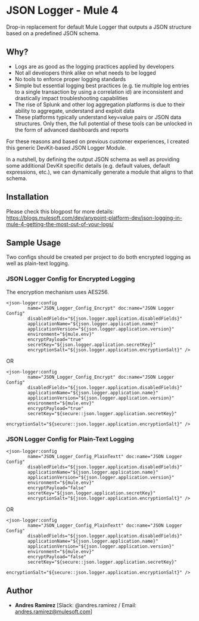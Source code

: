 # JSON Logger - Mule 4

Drop-in replacement for default Mule Logger that outputs a JSON structure based on a predefined JSON schema.

## Why?

- Logs are as good as the logging practices applied by developers
- Not all developers think alike on what needs to be logged
- No tools to enforce proper logging standards
- Simple but essential logging best practices (e.g. tie multiple log entries to a single transaction by using a correlation id) are inconsistent and drastically impact troubleshooting capabilities
- The rise of Splunk and other log aggregation platforms is due to their ability to aggregate, understand and exploit data
- These platforms typically understand key=value pairs or JSON data structures. Only then, the full potential of these tools can be unlocked in the form of advanced dashboards and reports

For these reasons and based on previous customer experiences, I created this generic DevKit-based JSON Logger Module.

In a nutshell, by defining the output JSON schema as well as providing some additional DevKit specific details (e.g. default values, default expressions, etc.), we can dynamically generate a module that aligns to that schema.

## Installation

Please check this blogpost for more details: https://blogs.mulesoft.com/dev/anypoint-platform-dev/json-logging-in-mule-4-getting-the-most-out-of-your-logs/

## Sample Usage

Two configs should be created per project to do both encrypted logging as well as plain-text
logging.

### JSON Logger Config for Encrypted Logging

The encryption mechanism uses AES256.

```
<json-logger:config
		name="JSON_Logger_Config_Encrypt" doc:name="JSON Logger Config"
		disabledFields="${json.logger.application.disabledFields}"
		applicationName="${json.logger.application.name}"
		applicationVersion="${json.logger.application.version}"
		environment="${mule.env}"
		encryptPayload="true"
		secretKey="${json.logger.application.secretKey}"
		encryptionSalt="${json.logger.application.encryptionSalt}" />
```

OR

```
<json-logger:config
		name="JSON_Logger_Config_Encrypt" doc:name="JSON Logger Config"
		disabledFields="${json.logger.application.disabledFields}"
		applicationName="${json.logger.application.name}"
		applicationVersion="${json.logger.application.version}"
		environment="${mule.env}"
		encryptPayload="true"
		secretKey="${secure::json.logger.application.secretKey}"
		encryptionSalt="${secure::json.logger.application.encryptionSalt}" />
```

### JSON Logger Config for Plain-Text Logging

```
<json-logger:config
		name="JSON_Logger_Config_PlainTextt" doc:name="JSON Logger Config"
		disabledFields="${json.logger.application.disabledFields}"
		applicationName="${json.logger.application.name}"
		applicationVersion="${json.logger.application.version}"
		environment="${mule.env}"
		encryptPayload="false"
		secretKey="${json.logger.application.secretKey}"
		encryptionSalt="${json.logger.application.encryptionSalt}" />
```

OR

```
<json-logger:config
		name="JSON_Logger_Config_PlainTextt" doc:name="JSON Logger Config"
		disabledFields="${json.logger.application.disabledFields}"
		applicationName="${json.logger.application.name}"
		applicationVersion="${json.logger.application.version}"
		environment="${mule.env}"
		encryptPayload="false"
		secretKey="${secure::json.logger.application.secretKey}"
		encryptionSalt="${secure::json.logger.application.encryptionSalt}" />
```

## Author

* **Andres Ramirez** [Slack: @andres.ramirez / Email: andres.ramirez@mulesoft.com]
